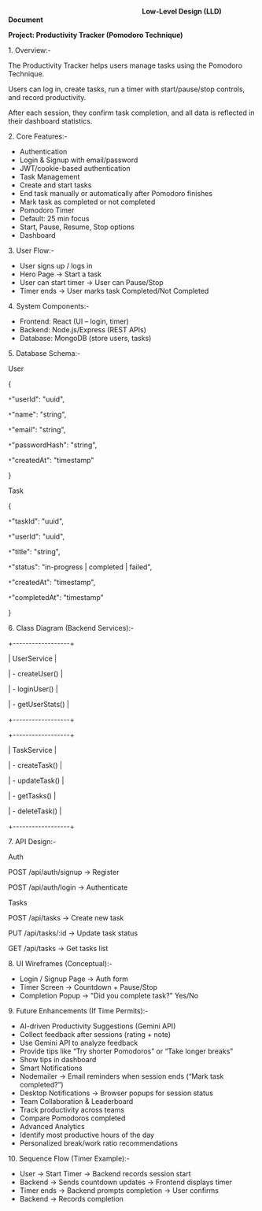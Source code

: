 `                                      `**Low-Level Design (LLD) Document**


**Project: Productivity Tracker (Pomodoro Technique)**

1\. Overview:-

The Productivity Tracker helps users manage tasks using the Pomodoro Technique.

Users can log in, create tasks, run a timer with start/pause/stop controls, and record productivity.

After each session, they confirm task completion, and all data is reflected in their dashboard statistics.


2\. Core Features:-

- Authentication
- Login & Signup with email/password
- JWT/cookie-based authentication
- Task Management
- Create and start tasks
- End task manually or automatically after Pomodoro finishes
- Mark task as completed or not completed
- Pomodoro Timer
- Default: 25 min focus
- Start, Pause, Resume, Stop options
- Dashboard


3\. User Flow:-

- User signs up / logs in
- Hero Page → Start a task
- User can start timer → User can Pause/Stop
- Timer ends → User marks task Completed/Not Completed


4\. System Components:-

- Frontend: React (UI – login, timer)
- Backend: Node.js/Express (REST APIs)
- Database: MongoDB (store users, tasks)


5\. Database Schema:-

User

{

`*`"userId": "uuid",

`*`"name": "string",

`*`"email": "string",

`*`"passwordHash": "string",

`*`"createdAt": "timestamp"

}

Task

{

`*`"taskId": "uuid",

`*`"userId": "uuid",

`*`"title": "string",

`*`"status": "in-progress | completed | failed",

`*`"createdAt": "timestamp",

`*`"completedAt": "timestamp"

}



6\. Class Diagram (Backend Services):-

+------------------+

| UserService      |

| - createUser()   |

| - loginUser()    |

| - getUserStats() |

+------------------+

+------------------+

| TaskService      |

| - createTask()   |

| - updateTask()   |

| - getTasks()     |

| - deleteTask()   |

+------------------+


7\. API Design:-


Auth

POST /api/auth/signup → Register

POST /api/auth/login → Authenticate

Tasks

POST /api/tasks → Create new task

PUT /api/tasks/:id → Update task status

GET /api/tasks → Get tasks list




8\. UI Wireframes (Conceptual):-

- Login / Signup Page → Auth form
- Timer Screen → Countdown + Pause/Stop
- Completion Popup → "Did you complete task?" Yes/No


9\. Future Enhancements (If Time Permits):-

- AI-driven Productivity Suggestions (Gemini API)
- Collect feedback after sessions (rating + note)
- Use Gemini API to analyze feedback
- Provide tips like “Try shorter Pomodoros” or “Take longer breaks”
- Show tips in dashboard
- Smart Notifications
- Nodemailer → Email reminders when session ends (“Mark task completed?”)
- Desktop Notifications → Browser popups for session status
- Team Collaboration & Leaderboard
- Track productivity across teams
- Compare Pomodoros completed
- Advanced Analytics
- Identify most productive hours of the day
- Personalized break/work ratio recommendations



10\. Sequence Flow (Timer Example):-

- User → Start Timer → Backend records session start  
- Backend → Sends countdown updates → Frontend displays timer  
- Timer ends → Backend prompts completion → User confirms  
- Backend → Records completion 

